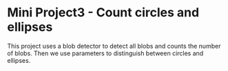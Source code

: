 # Mini Project3 - Count circles and ellipses

This project uses a blob detector to detect all blobs and counts the number of blobs. Then we use parameters to distinguish between circles and ellipses. 
